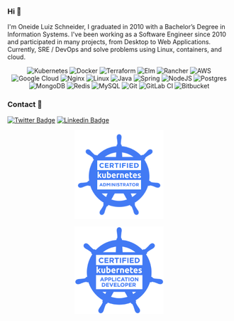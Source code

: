 ### Hi 👋

I'm Oneide Luiz Schneider, I graduated in 2010 with a Bachelor’s Degree in Information Systems. 
I've been working as a Software Engineer since 2010 and participated in many projects, from Desktop to Web Applications. 
\
Currently, SRE / DevOps and solve problems using Linux, containers, and cloud. 

<p align="center">
<img alt="Kubernetes" src="https://img.shields.io/badge/kubernetes-%23326ce5.svg?style=for-the-badge&logo=kubernetes&logoColor=white"/>  
<img alt="Docker" src="https://img.shields.io/badge/docker-%230db7ed.svg?style=for-the-badge&logo=docker&logoColor=white"/>  
<img alt="Terraform" src="https://img.shields.io/badge/terraform-%235835CC.svg?style=for-the-badge&logo=terraform&logoColor=white"/>
<img alt="Elm" src="https://img.shields.io/badge/Elm-60B5CC?style=for-the-badge&logo=elm&logoColor=white"/>
<img alt="Rancher" src="https://img.shields.io/badge/rancher-%230075A8.svg?style=for-the-badge&logo=rancher&logoColor=white"/>
<img alt="AWS" src="https://img.shields.io/badge/AWS-%23FF9900.svg?style=for-the-badge&logo=amazon-aws&logoColor=white"/>
<img alt="Google Cloud" src="https://img.shields.io/badge/GoogleCloud-%234285F4.svg?style=for-the-badge&logo=google-cloud&logoColor=white"/>  
<img alt="Nginx" src="https://img.shields.io/badge/nginx-%23009639.svg?style=for-the-badge&logo=nginx&logoColor=white"/>
<img alt="Linux" src="https://img.shields.io/badge/Linux-FCC624?style=for-the-badge&logo=linux&logoColor=black">  

<img alt="Java" src="https://img.shields.io/badge/java-%23ED8B00.svg?style=for-the-badge&logo=java&logoColor=white"/>
<img alt="Spring" src="https://img.shields.io/badge/spring-%236DB33F.svg?style=for-the-badge&logo=spring&logoColor=white"/>  
<img alt="NodeJS" src="https://img.shields.io/badge/node.js-%2343853D.svg?style=for-the-badge&logo=node-dot-js&logoColor=white"/>
  
<img alt="Postgres" src ="https://img.shields.io/badge/postgres-%23316192.svg?style=for-the-badge&logo=postgresql&logoColor=white"/>  
<img alt="MongoDB" src ="https://img.shields.io/badge/MongoDB-%234ea94b.svg?style=for-the-badge&logo=mongodb&logoColor=white"/>
<img alt="Redis" src="https://img.shields.io/badge/redis-%23DD0031.svg?style=for-the-badge&logo=redis&logoColor=white"/>
<img alt="MySQL" src="https://img.shields.io/badge/mysql-%2300f.svg?style=for-the-badge&logo=mysql&logoColor=white"/>  
  
<img alt="Git" src="https://img.shields.io/badge/git-%23F05033.svg?style=for-the-badge&logo=git&logoColor=white"/>  
<img alt="GitLab CI" src="https://img.shields.io/badge/GitLabCI-%23181717.svg?style=for-the-badge&logo=gitlab&logoColor=white"/>
<img alt="Bitbucket" src="https://img.shields.io/badge/bitbucket-%230047B3.svg?style=for-the-badge&logo=bitbucket&logoColor=white"/>
  
</p>

### Contact 💬

[![Twitter Badge](https://img.shields.io/badge/-Twitter-1ca0f1?style=flat-square&labelColor=1ca0f1&logo=twitter&logoColor=white)](https://twitter.com/oneideschneider)
[![Linkedin Badge](https://img.shields.io/badge/-LinkedIn-blue?style=flat-square&logo=Linkedin&logoColor=white&link=https://www.linkedin.com/in/oneideluizschneider)](https://www.linkedin.com/in/oneideluizschneider)


<p align="center">
<img src="https://raw.githubusercontent.com/OneideLuizSchneider/OneideLuizSchneider/master/assets/kubernetes-cka-color.png" width="200">
</p>
<p align="center">
<img src="https://raw.githubusercontent.com/OneideLuizSchneider/OneideLuizSchneider/master/assets/kubernetes-ckad-color.png" width="200">
</p>

<!--
**OneideLuizSchneider/OneideLuizSchneider** is a ✨ _special_ ✨ repository because its `README.md` (this file) appears on your GitHub profile.
[![Gitlab Badge](https://img.shields.io/badge/-Gitlab-black?style=flat-square&labelColor=black&logo=gitlab&logoColor=white&link=https://gitlab.com/oneideluizschneider)](https://gitlab.com/oneideluizschneider)
Here are some ideas to get you started:

- 🔭 I’m currently working on ...
- 🌱 I’m currently learning ...
- 👯 I’m looking to collaborate on ...
- 🤔 I’m looking for help with ...
- 💬 Ask me about ...
- 📫 How to reach me: ...
- 😄 Pronouns: ...
- ⚡ Fun fact: ...
-->
